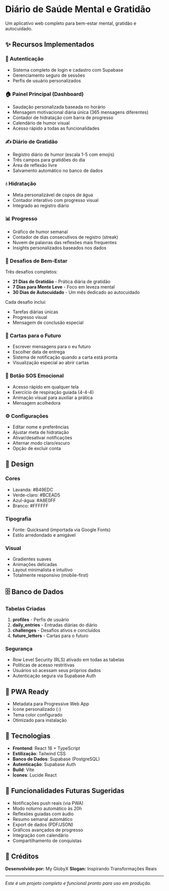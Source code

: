 # Diário de Saúde Mental e Gratidão

Um aplicativo web completo para bem-estar mental, gratidão e autocuidado.

## ✨ Recursos Implementados

### 🔐 Autenticação
- Sistema completo de login e cadastro com Supabase
- Gerenciamento seguro de sessões
- Perfis de usuário personalizados

### 🏠 Painel Principal (Dashboard)
- Saudação personalizada baseada no horário
- Mensagem motivacional diária única (365 mensagens diferentes)
- Contador de hidratação com barra de progresso
- Calendário de humor visual
- Acesso rápido a todas as funcionalidades

### ✍️ Diário de Gratidão
- Registro diário de humor (escala 1-5 com emojis)
- Três campos para gratidões do dia
- Área de reflexão livre
- Salvamento automático no banco de dados

### 💧 Hidratação
- Meta personalizável de copos de água
- Contador interativo com progresso visual
- Integrado ao registro diário

### 📊 Progresso
- Gráfico de humor semanal
- Contador de dias consecutivos de registro (streak)
- Nuvem de palavras das reflexões mais frequentes
- Insights personalizados baseados nos dados

### 🎯 Desafios de Bem-Estar
Três desafios completos:
- **21 Dias de Gratidão** - Prática diária de gratidão
- **7 Dias para Mente Leve** - Foco em leveza mental
- **30 Dias de Autocuidado** - Um mês dedicado ao autocuidado

Cada desafio inclui:
- Tarefas diárias únicas
- Progresso visual
- Mensagem de conclusão especial

### 💌 Cartas para o Futuro
- Escrever mensagens para o eu futuro
- Escolher data de entrega
- Sistema de notificação quando a carta está pronta
- Visualização especial ao abrir cartas

### 💜 Botão SOS Emocional
- Acesso rápido em qualquer tela
- Exercício de respiração guiada (4-4-4)
- Animação visual para auxiliar a prática
- Mensagem acolhedora

### ⚙️ Configurações
- Editar nome e preferências
- Ajustar meta de hidratação
- Ativar/desativar notificações
- Alternar modo claro/escuro
- Opção de excluir conta

## 🎨 Design

### Cores
- Lavanda: #B49EDC
- Verde-claro: #BCEAD5
- Azul-água: #A8E0FF
- Branco: #FFFFFF

### Tipografia
- Fonte: Quicksand (importada via Google Fonts)
- Estilo arredondado e amigável

### Visual
- Gradientes suaves
- Animações delicadas
- Layout minimalista e intuitivo
- Totalmente responsivo (mobile-first)

## 🗄️ Banco de Dados

### Tabelas Criadas
1. **profiles** - Perfis de usuário
2. **daily_entries** - Entradas diárias do diário
3. **challenges** - Desafios ativos e concluídos
4. **future_letters** - Cartas para o futuro

### Segurança
- Row Level Security (RLS) ativado em todas as tabelas
- Políticas de acesso restritivas
- Usuários só acessam seus próprios dados
- Autenticação segura via Supabase Auth

## 📱 PWA Ready

- Metadata para Progressive Web App
- Ícone personalizado (💧)
- Tema color configurado
- Otimizado para instalação

## 🚀 Tecnologias

- **Frontend**: React 18 + TypeScript
- **Estilização**: Tailwind CSS
- **Banco de Dados**: Supabase (PostgreSQL)
- **Autenticação**: Supabase Auth
- **Build**: Vite
- **Ícones**: Lucide React

## 📝 Funcionalidades Futuras Sugeridas

- Notificações push reais (via PWA)
- Modo noturno automático às 20h
- Reflexões guiadas com áudio
- Resumo semanal automático
- Export de dados (PDF/JSON)
- Gráficos avançados de progresso
- Integração com calendário
- Compartilhamento de conquistas

## 💼 Créditos

**Desenvolvido por:** My GlobyX
**Slogan:** Inspirando Transformações Reais

---

*Este é um projeto completo e funcional pronto para uso em produção.*
